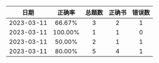 |日期|正确率|总题数|正确书|错误数|
|:--:|:--:|:--:|:--:|:--:|
|2023-03-11|66.67%|3|2|1|
|2023-03-11|100.00%|1|1|0|
|2023-03-11|50.00%|2|1|1|
|2023-03-11|80.00%|5|4|1|
